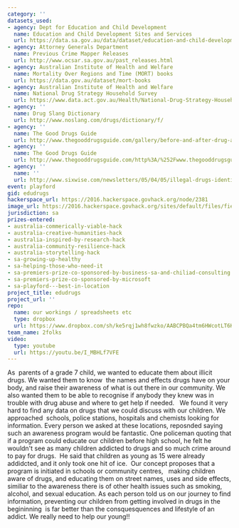 ```yaml
---
category: ''
datasets_used:
- agency: Dept for Education and Child Development
  name: Education and Child Development Sites and Services
  url: https://data.sa.gov.au/data/dataset/education-and-child-development-sites-and-services/resource/20e183ee-8537-4917-b97c-9687038d469b
- agency: Attorney Generals Department
  name: Previous Crime Mapper Releases
  url: http://www.ocsar.sa.gov.au/past_releases.html
- agency: Australian Institute of Health and Welfare
  name: Mortality Over Regions and Time (MORT) books
  url: https://data.gov.au/dataset/mort-books
- agency: Australian Institute of Health and Welfare
  name: National Drug Strategy Household Survey
  url: https://www.data.act.gov.au/Health/National-Drug-Strategy-Household-Survey-Selected-T/2p27-r96j
- agency: ''
  name: Drug Slang Dictionary
  url: http://www.noslang.com/drugs/dictionary/f/
- agency: ''
  name: The Good Drugs Guide
  url: http://www.thegooddrugsguide.com/gallery/before-and-after-drug-abuse/cocaine-abuse/cocaine-abuse-effects.htm
- agency: ''
  name: The Good Drugs Guide
  url: http://www.thegooddrugsguide.com/http%3A/%252Fwww.thegooddrugsguide.com/gallery/before-and-after-drug-abuse/crystal-meth-abuse/the-risks-of-meth-use.htm
- agency: ''
  name: ''
  url: http://www.sixwise.com/newsletters/05/04/05/illegal-drugs-identification-chart-what-they-look-like--amp-how-to-recognize-their-effects.htm
event: playford
gid: edudrugs
hackerspace_url: https://2016.hackerspace.govhack.org/node/2381
image_url: https://2016.hackerspace.govhack.org/sites/default/files/field/image/IMG_5531_0.jpg
jurisdiction: sa
prizes-entered:
- australia-commerically-viable-hack
- australia-creative-humanities-hack
- australia-inspired-by-research-hack
- australia-community-resilience-hack
- australia-storytelling-hack
- sa-growing-up-healthy
- sa-helping-those-who-need-it
- sa-premiers-prize-co-sponsored-by-business-sa-and-chiliad-consulting
- sa-premiers-prize-co-sponsored-by-microsoft
- sa-playford---best-in-location
project_title: edudrugs
project_url: ''
repo:
  name: our workings / spreadsheets etc
  type: dropbox
  url: https://www.dropbox.com/sh/ke5rqj1wh8fwzko/AABCPBQa4tm6HWcotLT6KOSla?dl=0
team_name: 2folks
video:
  type: youtube
  url: https://youtu.be/I_MBHLf7VFE
---
```


As  parents of a grade 7 child, we wanted to educate them about illicit drugs. We wanted them to know  the names and effects drugs have on your body, and raise their awareness of what is out there in our community. We also wanted them to be able to recognise if anybody they knew was in trouble with drug abuse and where to get help if needed.  
We found it very hard to find any data on drugs that we could discuss with our children. We approached  schools, police stations, hospitals and chemists looking for information. Every person we asked at these locations, reposnded saying such an awareness program would be fantastic. One policeman quoting that if a program could educate our children before high school, he felt he wouldn't see as many children addicted to drugs and so much crime around to pay for drugs.  He said that children as young as 15 were already addidcted, and it only took one hit of ice.  Our concept proposes that a program is initiated in schools or community centres,   making children aware of drugs, and educating them on street names, uses and side effects, similiar to the awareness there is of other health issues such as smoking, alcohol, and sexual education.
As each person told us on our journey to find information, preventing our children from getting involved in drugs in the begininning  is far better than the consquesquences and lifestyle of an addict.
We really need to help our young!!